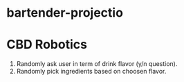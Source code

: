 # bartender-projectio
# CBD Robotics
1. Randomly ask user in term of drink flavor (y/n question).
2. Randomly pick ingredients based on choosen flavor.
